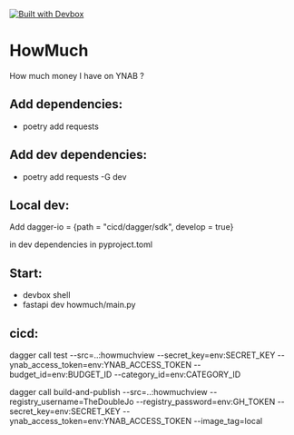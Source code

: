 [![Built with Devbox](https://jetpack.io/img/devbox/shield_galaxy.svg)](https://jetpack.io/devbox/docs/contributor-quickstart/)

# HowMuch
How much money I have on YNAB ?


## Add dependencies:
- poetry add requests

## Add dev dependencies:
- poetry add requests -G dev

## Local dev:
Add
dagger-io = {path = "cicd/dagger/sdk", develop = true}

in dev dependencies in pyproject.toml

## Start:
- devbox shell
- fastapi dev howmuch/main.py

## cicd:
dagger call test --src=..:howmuchview --secret_key=env:SECRET_KEY --ynab_access_token=env:YNAB_ACCESS_TOKEN --budget_id=env:BUDGET_ID --category_id=env:CATEGORY_ID

dagger call build-and-publish --src=..:howmuchview --registry_username=TheDoubleJo --registry_password=env:GH_TOKEN --secret_key=env:SECRET_KEY --ynab_access_token=env:YNAB_ACCESS_TOKEN --image_tag=local